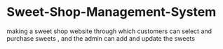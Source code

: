 # Sweet-Shop-Management-System
making a sweet shop website through which customers can select and purchase sweets  , and the admin can add and update the sweets 
